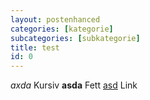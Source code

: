 ```yaml
---
layout: postenhanced
categories: [kategorie]
subcategories: [subkategorie]
title: test
id: 0
---
```

*axda* Kursiv
**asda** Fett
[asd](asd) Link
